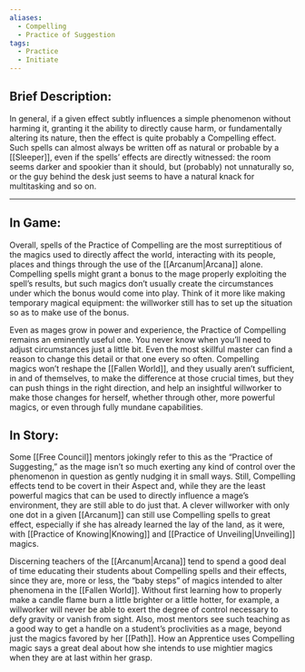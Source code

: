 ```yaml
---
aliases:
  - Compelling
  - Practice of Suggestion
tags:
  - Practice
  - Initiate
---
```

## Brief Description:
In general, if a given effect subtly influences a simple phenomenon without harming it, granting it the ability to directly cause harm, or fundamentally altering its nature, then the effect is quite probably a Compelling effect. 
Such spells can almost always be written off as natural or probable by a [[Sleeper]], even if the spells’ effects are directly witnessed: the room seems darker and spookier than it should, but (probably) not unnaturally so, or the guy behind the desk just seems to have a natural knack for multitasking and so on.

---
## In Game:
Overall, spells of the Practice of Compelling are the most surreptitious of the magics used to directly affect the world, interacting with its people, places and things through the use of the [[Arcanum|Arcana]] alone.
Compelling spells might grant a bonus to the mage properly exploiting the spell’s results, but such magics don’t usually create the circumstances under which the bonus would come into play. Think of it more like making temporary magical equipment: the willworker still has to set up the situation so as to make use of the bonus.

Even as mages grow in power and experience, the Practice of Compelling remains an eminently useful one. You never know when you’ll need to adjust circumstances just a little bit. Even the most skillful master can find a reason to change this detail or that one every so often. 
Compelling magics won’t reshape the [[Fallen World]], and they usually aren’t sufficient, in and of themselves, to make the difference at those crucial times, but they can push things in the right direction, and help an insightful willworker to make those changes for herself, whether through other, more powerful magics, or even through fully mundane capabilities.
## In Story:
Some [[Free Council]] mentors jokingly refer to this as the “Practice of Suggesting,” as the mage isn’t so much exerting any kind of control over the phenomenon in question as gently nudging it in small ways. Still, Compelling effects tend to be covert in their Aspect and, while they are the least powerful magics that can be used to directly influence a mage’s environment, they are still able to do just that. A clever willworker with only one dot in a given [[Arcanum]] can still use Compelling spells to great effect, especially if she has already learned the lay of the land, as it were, with [[Practice of Knowing|Knowing]] and [[Practice of Unveiling|Unveiling]] magics.  
  
Discerning teachers of the [[Arcanum|Arcana]] tend to spend a good deal of time educating their students about Compelling spells and their effects, since they are, more or less, the “baby steps” of magics intended to alter phenomena in the [[Fallen World]]. Without first learning how to properly make a candle flame burn a little brighter or a little hotter, for example, a willworker will never be able to exert the degree of control necessary to defy gravity or vanish from sight. Also, most mentors see such teaching as a good way to get a handle on a student’s proclivities as a mage, beyond just the magics favored by her [[Path]]. How an Apprentice uses Compelling magic says a great deal about how she intends to use mightier magics when they are at last within her grasp.